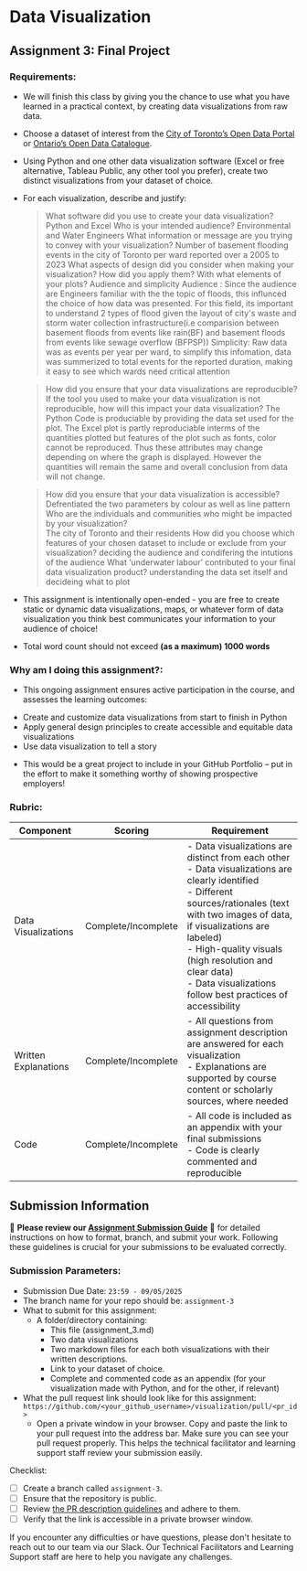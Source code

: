 # Data Visualization

## Assignment 3: Final Project

### Requirements:
- We will finish this class by giving you the chance to use what you have learned in a practical context, by creating data visualizations from raw data. 
- Choose a dataset of interest from the [City of Toronto’s Open Data Portal](https://www.toronto.ca/city-government/data-research-maps/open-data/) or [Ontario’s Open Data Catalogue](https://data.ontario.ca/). 
- Using Python and one other data visualization software (Excel or free alternative, Tableau Public, any other tool you prefer), create two distinct visualizations from your dataset of choice.  
- For each visualization, describe and justify: 
    > What software did you use to create your data visualization?
Python and Excel
    > Who is your intended audience? 
    Environmental and Water Engineers
    > What information or message are you trying to convey with your visualization? 
    Number of basement flooding events in the city of Toronto per ward reported over a 2005 to 2023
    > What aspects of design did you consider when making your visualization? How did you apply them? With what elements of your plots? 
    Audience and simplicity
    Audience : Since the audience are Engineers familiar with the the topic of floods, this influnced the choice of how data was presented. For this field, its important to understand 2 types of flood given the layout of city's waste and storm water collection infrastructure(i.e comparision between basement floods from events like rain(BF) and basement floods from events like sewage overflow (BFPSP))
    Simplicity: Raw data was as events per year per ward, to simplify this infomation, data was summerized to total events for the reported duration, making it easy to see which wards need critical attention
    
    > How did you ensure that your data visualizations are reproducible? If the tool you used to make your data visualization is not reproducible, how will this impact your data visualization? 
    The Python Code is produciable by providing the data set used for the plot.
    The Excel plot is partly reproduciable interms of the quantities plotted but features of the plot such as fonts, color cannot be reproduced. Thus these attributes may change depending on where the graph is displayed. However the quantities will remain the same and overall conclusion from data will not change.
    
    > How did you ensure that your data visualization is accessible?  
    Defrentiated the two parameters by colour as well as line pattern
    > Who are the individuals and communities who might be impacted by your visualization?  
    The city of Toronto and their residents
    > How did you choose which features of your chosen dataset to include or exclude from your visualization? 
    deciding the audience and condifering the intutions of the audience
    > What ‘underwater labour’ contributed to your final data visualization product?
    understanding the data set itself and decideing what to plot

- This assignment is intentionally open-ended - you are free to create static or dynamic data visualizations, maps, or whatever form of data visualization you think best communicates your information to your audience of choice! 
- Total word count should not exceed **(as a maximum) 1000 words** 
 
### Why am I doing this assignment?:  
- This ongoing assignment ensures active participation in the course, and assesses the learning outcomes: 
* Create and customize data visualizations from start to finish in Python
* Apply general design principles to create accessible and equitable data visualizations
* Use data visualization to tell a story  
- This would be a great project to include in your GitHub Portfolio – put in the effort to make it something worthy of showing prospective employers!

### Rubric:

| Component         | Scoring  | Requirement                                                                 |
|-------------------|----------|-----------------------------------------------------------------------------|
| Data Visualizations | Complete/Incomplete | - Data visualizations are distinct from each other<br>- Data visualizations are clearly identified<br>- Different sources/rationales (text with two images of data, if visualizations are labeled)<br>- High-quality visuals (high resolution and clear data)<br>- Data visualizations follow best practices of accessibility |
| Written Explanations | Complete/Incomplete | - All questions from assignment description are answered for each visualization<br>- Explanations are supported by course content or scholarly sources, where needed |
| Code              | Complete/Incomplete | - All code is included as an appendix with your final submissions<br>- Code is clearly commented and reproducible |

## Submission Information

🚨 **Please review our [Assignment Submission Guide](https://github.com/UofT-DSI/onboarding/blob/main/onboarding_documents/submissions.md)** 🚨 for detailed instructions on how to format, branch, and submit your work. Following these guidelines is crucial for your submissions to be evaluated correctly.

### Submission Parameters:
* Submission Due Date: `23:59 - 09/05/2025`
* The branch name for your repo should be: `assignment-3`
* What to submit for this assignment:
    * A folder/directory containing:
        * This file (assignment_3.md)
        * Two data visualizations 
        * Two markdown files for each both visualizations with their written descriptions.
        * Link to your dataset of choice.
        * Complete and commented code as an appendix (for your visualization made with Python, and for the other, if relevant) 
* What the pull request link should look like for this assignment: `https://github.com/<your_github_username>/visualization/pull/<pr_id>`
    * Open a private window in your browser. Copy and paste the link to your pull request into the address bar. Make sure you can see your pull request properly. This helps the technical facilitator and learning support staff review your submission easily.

Checklist:
- [ ] Create a branch called `assignment-3`.
- [ ] Ensure that the repository is public.
- [ ] Review [the PR description guidelines](https://github.com/UofT-DSI/onboarding/blob/main/onboarding_documents/submissions.md#guidelines-for-pull-request-descriptions) and adhere to them.
- [ ] Verify that the link is accessible in a private browser window.

If you encounter any difficulties or have questions, please don't hesitate to reach out to our team via our Slack. Our Technical Facilitators and Learning Support staff are here to help you navigate any challenges.
